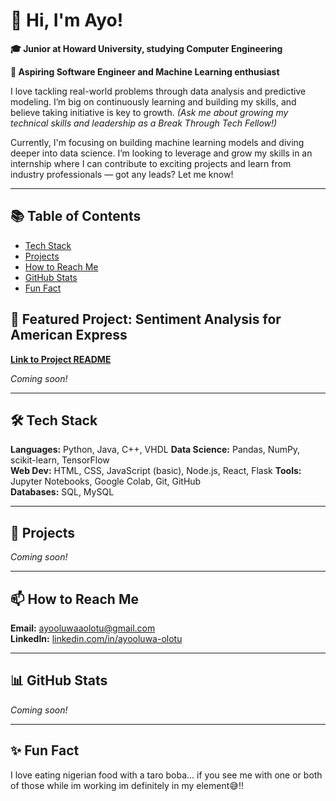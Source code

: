 # 👋 Hi, I'm Ayo!

**🎓 Junior at Howard University, studying Computer Engineering**

**🔭 Aspiring Software Engineer and Machine Learning enthusiast**

I love tackling real-world problems through data analysis and predictive modeling. I’m big on continuously learning and building my skills, and believe taking initiative is key to growth. *(Ask me about growing my technical skills and leadership as a Break Through Tech Fellow!)*

Currently, I'm focusing on building machine learning models and diving deeper into data science. I’m looking to leverage and grow my skills in an internship where I can contribute to exciting projects and learn from industry professionals — got any leads? Let me know!

---
## 📚 Table of Contents

- [Tech Stack](#-tech-stack)
- [Projects](#-projects)
- [How to Reach Me](#-how-to-reach-me)
- [GitHub Stats](#-github-stats)
- [Fun Fact](#-fun-fact)


## 🎯 Featured Project: Sentiment Analysis for American Express
**[Link to Project README](#)**

*Coming soon!*

---

## 🛠 Tech Stack

**Languages:** Python, Java, C++, VHDL
**Data Science:** Pandas, NumPy, scikit-learn, TensorFlow  
**Web Dev:** HTML, CSS, JavaScript (basic), Node.js, React, Flask
**Tools:** Jupyter Notebooks, Google Colab, Git, GitHub  
**Databases:** SQL, MySQL  

---

## 🚀 Projects

*Coming soon!*

---

## 📫 How to Reach Me

**Email:** [ayooluwaaolotu@gmail.com](mailto:ayooluwaaolotu@gmail.com)  
**LinkedIn:** [linkedin.com/in/ayooluwa-olotu](https://www.linkedin.com/in/ayooluwa-olotu)  

---

## 📊 GitHub Stats

*Coming soon!*

---

## ✨ Fun Fact

I love eating nigerian food with a taro boba... if you see me with one or both of those while im working im definitely in my element😅!!
